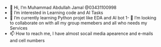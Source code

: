 - 👋 Hi, I’m Muhammad Abdullah Jamal @03431100998
- 👀 I’m interested in Learning code and AI Tasks 
- 🌱 I’m currently learning Python projet like EDA and AI bot 
 1- 💞️ I’m looking to collaborate on with all my group memebers and all who needs my Services
- 📫 How to reach me, I have almost socail media apearence and e-mails and cell numbers

<!---
03431100998/03431100998 is a ✨ special ✨ repository because its `README.md` (this file) appears on your GitHub profile.
You can click the Preview link to take a look at your changes.
--->

